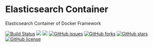 # Elasticsearch Container
Elasticsearch Container of Docker Framework

[![Build Status](https://travis-ci.org/dockerframework/elasticsearch.svg?branch=master)](https://travis-ci.org/dockerframework/elasticsearch) [![](https://images.microbadger.com/badges/image/dockerframework/elasticsearch:latest.svg)](https://microbadger.com/images/dockerframework/elasticsearch:latest "Layers") [![](https://images.microbadger.com/badges/version/dockerframework/elasticsearch:latest.svg)](https://microbadger.com/images/dockerframework/elasticsearch:latest "Version") [![GitHub issues](https://img.shields.io/github/issues/dockerframework/elasticsearch.svg)](https://github.com/dockerframework/elasticsearch/issues) [![GitHub forks](https://img.shields.io/github/forks/dockerframework/elasticsearch.svg)](https://github.com/dockerframework/elasticsearch/network) [![GitHub stars](https://img.shields.io/github/stars/dockerframework/elasticsearch.svg)](https://github.com/dockerframework/elasticsearch/stargazers) [![GitHub license](https://img.shields.io/badge/license-MIT-blue.svg)](https://raw.githubusercontent.com/dockerframework/elasticsearch/master/LICENSE)
